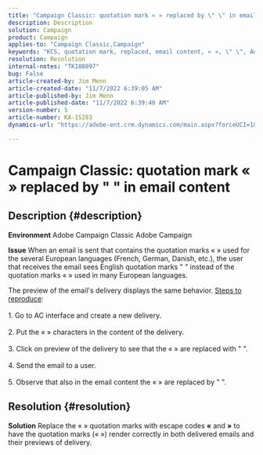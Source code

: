```yaml
---
title: "Campaign Classic: quotation mark « » replaced by \" \" in email content"
description: Description
solution: Campaign
product: Campaign
applies-to: "Campaign Classic,Campaign"
keywords: "KCS, quotation mark, replaced, email content, « », \" \", Adobe Campaign, Adobe Campaign Classic"
resolution: Resolution
internal-notes: "TK188097"
bug: False
article-created-by: Jim Menn
article-created-date: "11/7/2022 6:39:05 AM"
article-published-by: Jim Menn
article-published-date: "11/7/2022 6:39:40 AM"
version-number: 5
article-number: KA-15283
dynamics-url: "https://adobe-ent.crm.dynamics.com/main.aspx?forceUCI=1&pagetype=entityrecord&etn=knowledgearticle&id=ff7111dc-665e-ed11-9562-6045bd0061cb"

---
```

# Campaign Classic: quotation mark « » replaced by " " in email content

## Description {#description}


<b>Environment</b>
 Adobe Campaign Classic
 Adobe Campaign

<b>Issue</b>
 When an email is sent that contains the quotation marks « » used for the several European languages (French, German, Danish, etc.), the user that receives the email sees English quotation marks " " instead of the quotation marks « » used in many European languages.

The preview of the email's delivery displays the same behavior.
<u>Steps to reproduce</u>:<br><br>1. Go to AC interface and create a new delivery.<br><br>2. Put the « » characters in the content of the delivery.<br><br>3. Click on preview of the delivery to see that the « » are replaced with " ".<br><br>4. Send the email to a user.<br><br>5. Observe that also in the email content the « » are replaced by " ".<br>

## Resolution {#resolution}


<b>Solution</b>
Replace the « » quotation marks with escape codes <b>&laquo;</b> and <b>&raquo;</b> to have the quotation marks (« ») render correctly in both delivered emails and their previews of delivery.
